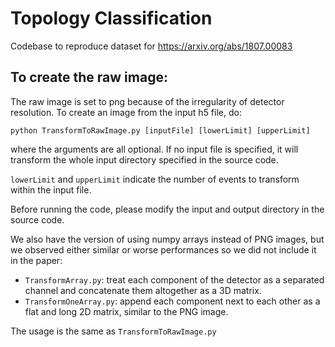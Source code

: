 # Topology Classification
Codebase to reproduce dataset for https://arxiv.org/abs/1807.00083

## To create the raw image:
The raw image is set to png because of the irregularity of detector resolution.
To create an image from the input h5 file, do:
```
python TransformToRawImage.py [inputFile] [lowerLimit] [upperLimit]
```
where the arguments are all optional. If no input file is specified, it will transform the whole input directory specified in the source code. 

`lowerLimit` and `upperLimit` indicate the number of events to transform within the input file.

Before running the code, please modify the input and output directory in the source code.

We also have the version of using numpy arrays instead of PNG images, but we observed either similar or worse performances so we did not include it in the paper:

* `TransformArray.py`: treat each component of the detector as a separated channel and concatenate them altogether as a 3D matrix.
* `TransformOneArray.py`: append each component next to each other as a flat and long 2D matrix, similar to the PNG image.

The usage is the same as `TransformToRawImage.py`
